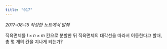 ```yaml
---
title: "017"
---
```


*2017-08-15 작성한 노트에서 발췌*

직육면체를 $l \times n \times m$ 칸으로 분할한 뒤 직육면체의 대각선을 따라서 이동한다고 할때, 총 몇 개의 칸을 지나게 되는가?